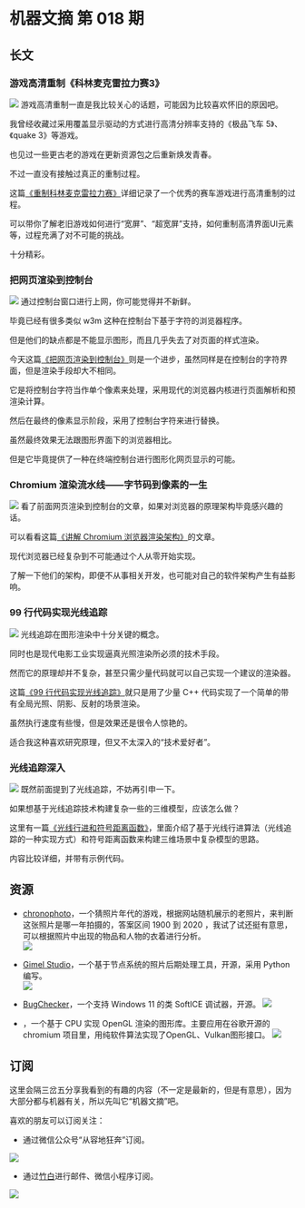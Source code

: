 # 机器文摘 第 018 期

## 长文
### 游戏高清重制《科林麦克雷拉力赛3》
![](2023-01-31-09-15-47.png)
游戏高清重制一直是我比较关心的话题，可能因为比较喜欢怀旧的原因吧。

我曾经收藏过采用覆盖显示驱动的方式进行高清分辨率支持的《极品飞车 5》、《quake 3》等游戏。

也见过一些更古老的游戏在更新资源包之后重新焕发青春。

不过一直没有接触过真正的重制过程。

这篇[《重制科林麦克雷拉力赛》](https://cookieplmonster.github.io/2023/01/15/remastering-colin-mcrae-rally-3-silentpatch/)详细记录了一个优秀的赛车游戏进行高清重制的过程。

可以带你了解老旧游戏如何进行“宽屏”、“超宽屏”支持，如何重制高清界面UI元素等，过程充满了对不可能的挑战。

十分精彩。

### 把网页渲染到控制台
![](2023-01-31-09-24-01.png)
通过控制台窗口进行上网，你可能觉得并不新鲜。

毕竟已经有很多类似 w3m 这种在控制台下基于字符的浏览器程序。

但是他们的缺点都是不能显示图形，而且几乎失去了对页面的样式渲染。

今天这篇[《把网页渲染到控制台》](https://fathy.fr/carbonyl)则是一个进步，虽然同样是在控制台的字符界面，但是渲染手段却大不相同。

它是将控制台字符当作单个像素来处理，采用现代的浏览器内核进行页面解析和预渲染计算。

然后在最终的像素显示阶段，采用了控制台字符来进行替换。

虽然最终效果无法跟图形界面下的浏览器相比。

但是它毕竟提供了一种在终端控制台进行图形化网页显示的可能。


### Chromium 渲染流水线——字节码到像素的一生
![](2023-01-31-09-32-37.png)
看了前面网页渲染到控制台的文章，如果对浏览器的原理架构毕竟感兴趣的话。

可以看看这篇[《讲解 Chromium 浏览器渲染架构》](https://zhuanlan.zhihu.com/p/574069391)的文章。

现代浏览器已经复杂到不可能通过个人从零开始实现。

了解一下他们的架构，即便不从事相关开发，也可能对自己的软件架构产生有益影响。

### 99 行代码实现光线追踪
![](2023-01-31-09-40-20.png)
光线追踪在图形渲染中十分关键的概念。

同时也是现代电影工业实现逼真光照渲染所必须的技术手段。

然而它的原理却并不复杂，甚至只需少量代码就可以自己实现一个建议的渲染器。

这篇[《99 行代码实现光线追踪》](http://kevinbeason.com/smallpt/)就只是用了少量 C++ 代码实现了一个简单的带有全局光照、阴影、反射的场景渲染。

虽然执行速度有些慢，但是效果还是很令人惊艳的。

适合我这种喜欢研究原理，但又不太深入的“技术爱好者”。

### 光线追踪深入
![](2023-01-31-09-47-14.png)
既然前面提到了光线追踪，不妨再引申一下。

如果想基于光线追踪技术构建复杂一些的三维模型，应该怎么做？

这里有一篇[《光线行进和符号距离函数》](https://jamie-wong.com/2016/07/15/ray-marching-signed-distance-functions/)，里面介绍了基于光线行进算法（光线追踪的一种实现方式）和符号距离函数来构建三维场景中复杂模型的思路。

内容比较详细，并带有示例代码。


## 资源
- [chronophoto](https://www.chronophoto.app/game.html)，一个猜照片年代的游戏，根据网站随机展示的老照片，来判断这张照片是哪一年拍摄的，答案区间 1900 到 2020 ，我试了试还挺有意思，可以根据照片中出现的物品和人物的衣着进行分析。  
  ![](2023-01-31-09-56-50.png)

- [Gimel Studio](https://github.com/GimelStudio/GimelStudio)，一个基于节点系统的照片后期处理工具，开源，采用 Python 编写。  
  ![](2023-01-31-10-00-55.png)

- [BugChecker](https://github.com/vitoplantamura/BugChecker)，一个支持 Windows 11 的类  SoftICE 调试器，开源。
  ![](2023-01-31-10-04-14.png)

- [](https://github.com/google/swiftshader)，一个基于 CPU 实现 OpenGL 渲染的图形库。主要应用在谷歌开源的 chromium 项目里，用纯软件算法实现了OpenGL、Vulkan图形接口。
  ![](2023-01-31-10-08-42.png)

## 订阅
这里会隔三岔五分享我看到的有趣的内容（不一定是最新的，但是有意思），因为大部分都与机器有关，所以先叫它“机器文摘”吧。

喜欢的朋友可以订阅关注：

- 通过微信公众号“从容地狂奔”订阅。

![](../weixin.jpg)

- 通过[竹白](https://zhubai.love/)进行邮件、微信小程序订阅。

![](../zhubai.jpg)